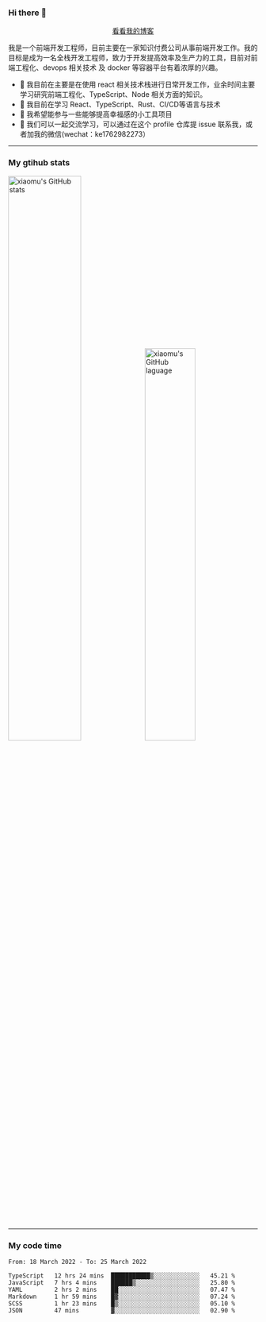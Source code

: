 ### Hi there 👋

<p align="center">
  <a href="https://real-jacket.github.io/">看看我的博客</a>
</p>

我是一个前端开发工程师，目前主要在一家知识付费公司从事前端开发工作。我的目标是成为一名全栈开发工程师，致力于开发提高效率及生产力的工具，目前对前端工程化、devops 相关技术 及 docker 等容器平台有着浓厚的兴趣。

- 🔭 我目前在主要是在使用 react 相关技术栈进行日常开发工作，业余时间主要学习研究前端工程化、TypeScript、Node 相关方面的知识。
- 🌱 我目前在学习 React、TypeScript、Rust、CI/CD等语言与技术
- 👯 我希望能参与一些能够提高幸福感的小工具项目
- 💬 我们可以一起交流学习，可以通过在这个 profile 仓库提 issue 联系我，或者加我的微信(wechat：ke1762982273）

***

### My gtihub stats

<a><img src="https://github-readme-stats.vercel.app/api?username=real-jacket" title="xiaomu's GitHub stats" alt="xiaomu's GitHub stats" style="width:54%;"/></a>
<a><img src="https://github-readme-stats.vercel.app/api/top-langs/?username=real-jacket&layout=compact" title="xiaomu's GitHub laguage" alt="xiaomu's GitHub laguage" style="width:45%;"/><a/>

***

### My code time

<!--START_SECTION:waka-->

```text
From: 18 March 2022 - To: 25 March 2022

TypeScript   12 hrs 24 mins  ███████████▒░░░░░░░░░░░░░   45.21 %
JavaScript   7 hrs 4 mins    ██████▒░░░░░░░░░░░░░░░░░░   25.80 %
YAML         2 hrs 2 mins    ██░░░░░░░░░░░░░░░░░░░░░░░   07.47 %
Markdown     1 hr 59 mins    █▓░░░░░░░░░░░░░░░░░░░░░░░   07.24 %
SCSS         1 hr 23 mins    █▒░░░░░░░░░░░░░░░░░░░░░░░   05.10 %
JSON         47 mins         ▓░░░░░░░░░░░░░░░░░░░░░░░░   02.90 %
```

<!--END_SECTION:waka-->
